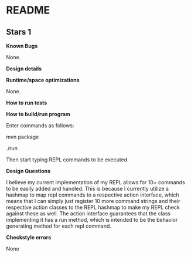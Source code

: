 # README

## Stars 1
**Known Bugs**

None.

**Design details**



**Runtime/space optimizations**

None.

**How to run tests**



**How to build/run program**

Enter commands as follows:

mvn package

./run

Then start typing REPL commands to be executed.

**Design Questions**

I believe my current implementation 
of my REPL allows for 10+ commands to be easily added and handled. This is because I
currently utilize a hashmap to map repl commands to a respective action interface, 
which means that I can simply just register 10 more command strings and their
respective action classes to the REPL hashmap to make my REPL check against these as well. The action
interface guarantees that the class implementing it has a run method, which is intended to 
be the behavior generating method for each repl command.

**Checkstyle errors**

None


